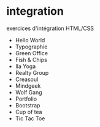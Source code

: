 # integration
exercices d'intégration HTML/CSS

- Hello World
- Typographie
- Green Office
- Fish & Chips
- Ila Yoga
- Realty Group
- Creasoul
- Mindgeek
- Wolf Gang
- Portfolio
- Bootstrap
- Cup of tea
- Tic Tac Toe
